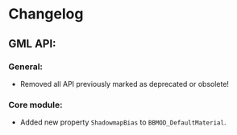 # Changelog

## GML API:
### General:
* Removed all API previously marked as deprecated or obsolete!

### Core module:
* Added new property `ShadowmapBias` to `BBMOD_DefaultMaterial`.
